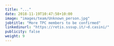 ```yaml
---
title: "..."
date: 2018-11-19T10:47:58+10:00
image: "images/team/Unknown_person.jpg"
jobtitle: "More TPC members to be confirmed"
linkedinurl: "https://retis.sssup.it/~d.casini/"
publicity: false
weight: 9
---
```

